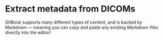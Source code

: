 # Extract metadata from DICOMs

GitBook supports many different types of content, and is backed by Markdown — meaning you can copy and paste any existing Markdown files directly into the editor!

<img alt="" class="gitbook-drawing">
